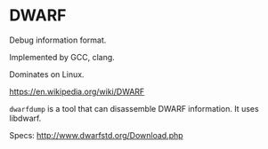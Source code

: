 # DWARF

Debug information format.

Implemented by GCC, clang.

Dominates on Linux.

<https://en.wikipedia.org/wiki/DWARF>

`dwarfdump` is a tool that can disassemble DWARF information. It uses libdwarf.

Specs: <http://www.dwarfstd.org/Download.php>
